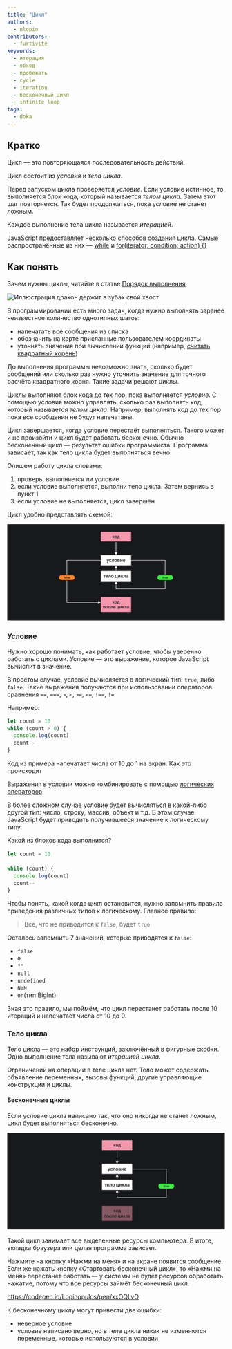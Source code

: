 ```yaml
---
title: "Цикл"
authors:
  - nlopin
contributors:
  - furtivite
keywords:
  - итерация
  - обход
  - пробежать
  - cycle
  - iteration
  - бесконечный цикл
  - infinite loop
tags:
  - doka
---
```


## Кратко

Цикл — это повторяющаяся последовательность действий.

Цикл состоит из _условия_ и _тела цикла_.

Перед запуском цикла проверяется _условие._ Если условие истинное, то выполняется блок кода, который называется _телом цикла._ Затем этот шаг повторяется. Так будет продолжаться, пока условие не станет ложным.

Каждое выполнение тела цикла называется _итерацией_.

JavaScript предоставляет несколько способов создания цикла. Самые распространённые из них — [while](/js/while) и [for(iterator; condition; action) {}](/js/for)

## Как понять

Зачем нужны циклы, читайте в статье [Порядок выполнения](/js/execution-order)

![Иллюстрация дракон держит в зубах свой хвост](images/dragon-loop.png)

В программировании есть много задач, когда нужно выполнять заранее неизвестное количество однотипных шагов:

- напечатать все сообщения из списка
- обозначить на карте присланные пользователем координаты
- уточнять значения при вычислении функций (например, [считать квадратный корень](https://ru.wikipedia.org/wiki/%D0%98%D1%82%D0%B5%D1%80%D0%B0%D1%86%D0%B8%D0%BE%D0%BD%D0%BD%D0%B0%D1%8F_%D1%84%D0%BE%D1%80%D0%BC%D1%83%D0%BB%D0%B0_%D0%93%D0%B5%D1%80%D0%BE%D0%BD%D0%B0))

До выполнения программы невозможно знать, сколько будет сообщений или сколько раз нужно уточнить значение для точного расчёта квадратного корня. Такие задачи решают циклы.

Циклы выполняют блок кода до тех пор, пока выполняется _условие_. С помощью условия можно управлять, сколько раз выполнять код, который называется _телом цикла_. Например, выполнять код до тех пор пока все сообщения не будут напечатаны.

Цикл завершается, когда условие перестаёт выполняться. Такого может и не произойти и цикл будет работать бесконечно. Обычно бесконечный цикл — результат ошибки программиста. Программа зависает, так как тело цикла будет выполняться вечно.

Опишем работу цикла словами:

1. проверь, выполняется ли условие
2. если условие выполняется, выполни тело цикла. Затем вернись в пункт 1
3. если условие не выполняется, цикл завершён

Цикл удобно представлять схемой:

![схема работы цикла](images/loop-schema.png)

### Условие

Нужно хорошо понимать, как работает условие, чтобы уверенно работать с циклами. Условие — это выражение, которое JavaScript вычислит в значение.

В простом случае, условие вычисляется в логический тип: `true`, либо `false`. Такие выражения получаются при использовании операторов сравнения `==`, `===`, `>`, `<`, `>=`, `<=`, `!==`, `!=`.

Например:

```js
let count = 10
while (count > 0) {
  console.log(count)
  count--
}
```

Код из примера напечатает числа от 10 до 1 на экран. Как это происходит

Выражения в условии можно комбинировать с помощью [логических операторов](/js/logic-operators).

В более сложном случае условие будет вычисляться в какой-либо другой тип: число, строку, массив, объект и т.д. В этом случае JavaScript будет приводить получившееся значение к логическому типу.

Какой из блоков кода выполнится?

```js
let count = 10

while (count) {
  console.log(count)
  count--
}
```

Чтобы понять, какой когда цикл остановится, нужно запомнить правила приведения различных типов к логическому. Главное правило:

> Все, что не приводится к `false`, будет `true`

Осталось запомнить 7 значений, которые приводятся к `false`:

- `false`
- `0`
- `""`
- `null`
- `undefined`
- `NaN`
- `0n`(тип BigInt)

Зная это правило, мы поймём, что цикл перестанет работать после 10 итераций и напечатает числа от 10 до 0.

### Тело цикла

Тело цикла — это набор инструкций, заключённый в фигурные скобки. Одно выполнение тела называют _итерацией цикла_.

Ограничений на операции в теле цикла нет. Тело может содержать объявление переменных, вызовы функций, другие управляющие конструкции и циклы.

#### Бесконечные циклы

Если условие цикла написано так, что оно никогда не станет ложным, цикл будет выполняться бесконечно.

![схема бесконечного цикла](images/infinite-loop.png)

Такой цикл занимает все выделенные ресурсы компьютера. В итоге, вкладка браузера или целая программа зависает.

Нажмите на кнопку «Нажми на меня» и на экране появится сообщение. Если же нажать кнопку «Стартовать бесконечный цикл», то «Нажми на меня» перестанет работать — у системы не будет ресурсов обработать нажатие, потому что все ресурсы займёт бесконечный цикл.

https://codepen.io/Lopinopulos/pen/xxOQLvO

К бесконечному циклу могут привести две ошибки:

- неверное условие
- условие написано верно, но в теле цикла никак не изменяются переменные, которые используются в условии
